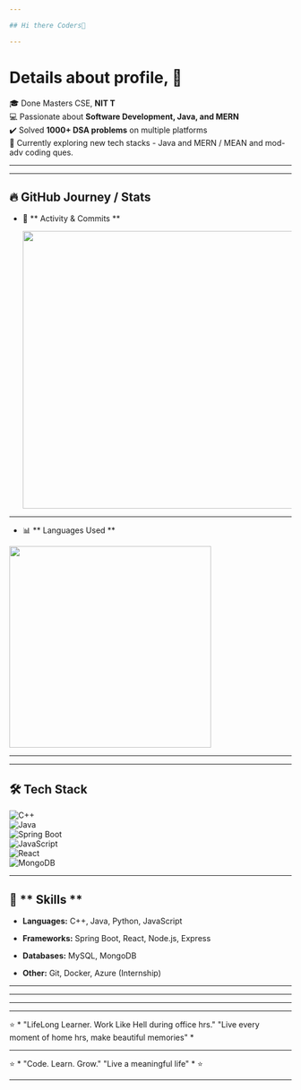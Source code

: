 ```yaml
---

## Hi there Coders👋

---
```


# Details about profile, 👋  

🎓 Done Masters CSE, **NIT T**  
💻 Passionate about **Software Development, Java, and MERN**  
✔️ Solved **1000+ DSA problems** on multiple platforms  
🚀 Currently exploring new tech stacks - Java and MERN / MEAN and mod-adv coding ques.   

---

---

## 🔥 GitHub Journey  / Stats  


- 🚀 **  Activity & Commits  **  
     
  <img src="https://github-readme-streak-stats.herokuapp.com/?user=Alpha1zln&theme=tokyonight&hide_border=true" width="496" />


*********


- 📊 **  Languages Used  **

<img src="https://github-readme-stats.vercel.app/api/top-langs/?username=Alpha1zln&layout=compact&theme=tokyonight&hide_border=true&langs_count=8&exclude_repo=some-repo,jupyter-repo" width="360" />


<!--
- 📊 ** Languages Used **

<img src="https://github-readme-stats.vercel.app/api/top-langs/?username=Alpha1zln&layout=compact&theme=tokyonight&hide_border=true&langs_count=10" width="396" />

-->










---

---


## 🛠️ Tech Stack  

![C++](https://img.shields.io/badge/C++-00599C?style=for-the-badge&logo=cplusplus&logoColor=white)  
![Java](https://img.shields.io/badge/Java-ED8B00?style=for-the-badge&logo=openjdk&logoColor=white)  
![Spring Boot](https://img.shields.io/badge/SpringBoot-6DB33F?style=for-the-badge&logo=springboot&logoColor=white)  
![JavaScript](https://img.shields.io/badge/JavaScript-F7DF1E?style=for-the-badge&logo=javascript&logoColor=black)  
![React](https://img.shields.io/badge/React-20232A?style=for-the-badge&logo=react&logoColor=61DAFB)  
![MongoDB](https://img.shields.io/badge/MongoDB-4EA94B?style=for-the-badge&logo=mongodb&logoColor=white)  

---

<!--
---
### 🔧 Skills  

**Languages**  
![C++](https://img.shields.io/badge/C++-00599C?style=for-the-badge&logo=c%2b%2b&logoColor=white)  
![Java](https://img.shields.io/badge/Java-007396?style=for-the-badge&logo=java&logoColor=white)  
![Python](https://img.shields.io/badge/Python-3776AB?style=for-the-badge&logo=python&logoColor=white)  
![JavaScript](https://img.shields.io/badge/JavaScript-F7DF1E?style=for-the-badge&logo=javascript&logoColor=black)  

**Frameworks**  
![Spring Boot](https://img.shields.io/badge/Spring%20Boot-6DB33F?style=for-the-badge&logo=springboot&logoColor=white)  
![React](https://img.shields.io/badge/React-20232A?style=for-the-badge&logo=react&logoColor=61DAFB)  
![Node.js](https://img.shields.io/badge/Node.js-339933?style=for-the-badge&logo=nodedotjs&logoColor=white)  
![Express](https://img.shields.io/badge/Express-000000?style=for-the-badge&logo=express&logoColor=white)  

**Databases**  
![MySQL](https://img.shields.io/badge/MySQL-4479A1?style=for-the-badge&logo=mysql&logoColor=white)  
![MongoDB](https://img.shields.io/badge/MongoDB-4EA94B?style=for-the-badge&logo=mongodb&logoColor=white)  

**Other Tools**  
![Git](https://img.shields.io/badge/Git-F05032?style=for-the-badge&logo=git&logoColor=white)  
![Docker](https://img.shields.io/badge/Docker-2496ED?style=for-the-badge&logo=docker&logoColor=white)  
![Azure](https://img.shields.io/badge/Azure-0078D4?style=for-the-badge&logo=microsoftazure&logoColor=white)  

-->


## 🔧 ** Skills **   
  
- **Languages:**       C++, Java, Python, JavaScript    
  
- **Frameworks:**      Spring Boot, React, Node.js, Express    
  
- **Databases:**       MySQL, MongoDB  
  
- **Other:**           Git, Docker, Azure (Internship)  
 
---

---

<!--
## 📈 Coding Profiles
- [LeetCode](https://leetcode.com/yourid)  
- [Codeforces](https://codeforces.com/profile/yourid)  
- [GeeksforGeeks](https://auth.geeksforgeeks.org/user/yourid/practice)  
-->
---

<!--
## 📫 Connect with Me
- [LinkedIn](https://linkedin.com/in/yourid)  
- [Email](mailto:yourmail@gmail.com)  
-->

---
⭐ * "LifeLong Learner. Work Like Hell during office hrs."  "Live every moment of home hrs, make beautiful memories" *

---

⭐ * "Code. Learn. Grow."  "Live a meaningful life" *   ⭐

---

<!--
**Alpha1zln/Alpha1zln** is a ✨ _special_ ✨ repository because its `README.md` (this file) appears on your GitHub profile.

Here are some ideas to get you started:

- 🔭 I’m currently working on ...
- 🌱 I’m currently learning ...
- 👯 I’m looking to collaborate on ...
- 🤔 I’m looking for help with ...
- 💬 Ask me about ...
- 📫 How to reach me: ...
- 😄 Pronouns: ...
- ⚡ Fun fact: ...
-->
